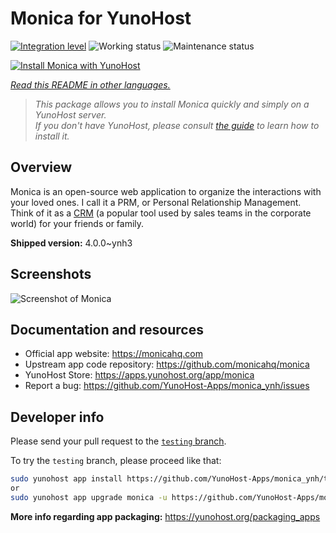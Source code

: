 <!--
N.B.: This README was automatically generated by <https://github.com/YunoHost/apps/tree/master/tools/readme_generator>
It shall NOT be edited by hand.
-->

# Monica for YunoHost

[![Integration level](https://dash.yunohost.org/integration/monica.svg)](https://dash.yunohost.org/appci/app/monica) ![Working status](https://ci-apps.yunohost.org/ci/badges/monica.status.svg) ![Maintenance status](https://ci-apps.yunohost.org/ci/badges/monica.maintain.svg)

[![Install Monica with YunoHost](https://install-app.yunohost.org/install-with-yunohost.svg)](https://install-app.yunohost.org/?app=monica)

*[Read this README in other languages.](./ALL_README.md)*

> *This package allows you to install Monica quickly and simply on a YunoHost server.*  
> *If you don't have YunoHost, please consult [the guide](https://yunohost.org/install) to learn how to install it.*

## Overview

Monica is an open-source web application to organize the interactions with your loved ones. I call it a PRM, or Personal Relationship Management. Think of it as a [CRM](https://en.wikipedia.org/wiki/Customer_relationship_management) (a popular tool used by sales teams in the corporate world) for your friends or family.


**Shipped version:** 4.0.0~ynh3

## Screenshots

![Screenshot of Monica](./doc/screenshots/main-app.png)

## Documentation and resources

- Official app website: <https://monicahq.com>
- Upstream app code repository: <https://github.com/monicahq/monica>
- YunoHost Store: <https://apps.yunohost.org/app/monica>
- Report a bug: <https://github.com/YunoHost-Apps/monica_ynh/issues>

## Developer info

Please send your pull request to the [`testing` branch](https://github.com/YunoHost-Apps/monica_ynh/tree/testing).

To try the `testing` branch, please proceed like that:

```bash
sudo yunohost app install https://github.com/YunoHost-Apps/monica_ynh/tree/testing --debug
or
sudo yunohost app upgrade monica -u https://github.com/YunoHost-Apps/monica_ynh/tree/testing --debug
```

**More info regarding app packaging:** <https://yunohost.org/packaging_apps>
